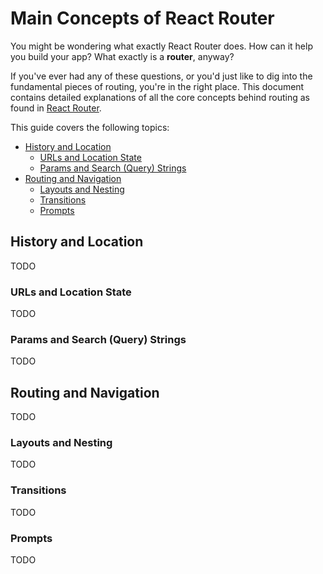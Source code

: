 # Main Concepts of React Router

You might be wondering what exactly React Router does. How can it help you build
your app? What exactly is a **router**, anyway?

If you've ever had any of these questions, or you'd just like to dig into the
fundamental pieces of routing, you're in the right place. This document contains
detailed explanations of all the core concepts behind routing as found in [React
Router](https://reactrouter.com).

This guide covers the following topics:

- [History and Location](#history-and-location)
  - [URLs and Location State](#urls-and-location-state)
  - [Params and Search (Query) Strings](#params-and-search-query-strings)
- [Routing and Navigation](#routing-and-navigation)
  - [Layouts and Nesting](#layouts-and-nesting)
  - [Transitions](#transitions)
  - [Prompts](#prompts)

## History and Location

TODO

### URLs and Location State

TODO

### Params and Search (Query) Strings

TODO

## Routing and Navigation

TODO

### Layouts and Nesting

TODO

### Transitions

TODO

### Prompts

TODO
